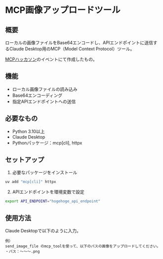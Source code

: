 # MCP画像アップロードツール

## 概要

ローカルの画像ファイルをBase64エンコードし、APIエンドポイントに送信するClaude Desktop用のMCP（Model Context Protocol）ツール。

[MCPハッカソン](https://llmcraft.connpass.com/event/352693/)のイベントにて作成したもの。

## 機能

- ローカル画像ファイルの読み込み
- Base64エンコーディング
- 指定APIエンドポイントへの送信

## 必要なもの

- Python 3.10以上
- Claude Desktop
- Pythonパッケージ：mcp[cli], httpx

## セットアップ

1. 必要なパッケージをインストール
```bash
uv add "mcp[cli]" httpx
```

2. APIエンドポイントを環境変数で設定
```bash
export API_ENDPOINT="hogehoge_api_endpoint"
```

## 使用方法

Claude Desktopで以下のように入力。
```
例）
send_image_file のmcp_toolを使って、以下のパスの画像をアップロードしてください。
・パス：～～～.png
```
